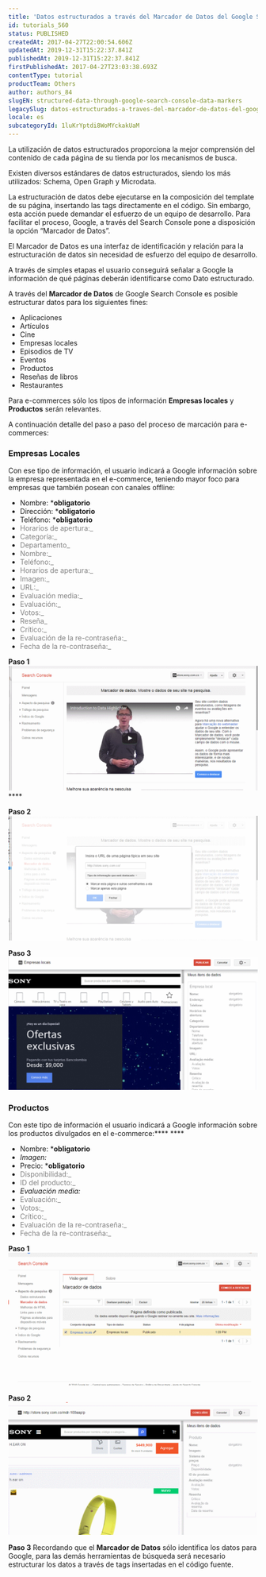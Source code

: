 ```yaml
---
title: 'Datos estructurados a través del Marcador de Datos del Google Search Console'
id: tutorials_560
status: PUBLISHED
createdAt: 2017-04-27T22:00:54.606Z
updatedAt: 2019-12-31T15:22:37.841Z
publishedAt: 2019-12-31T15:22:37.841Z
firstPublishedAt: 2017-04-27T23:03:38.693Z
contentType: tutorial
productTeam: Others
author: authors_84
slugEN: structured-data-through-google-search-console-data-markers
legacySlug: datos-estructurados-a-traves-del-marcador-de-datos-del-google-search-console
locale: es
subcategoryId: 1luKrYptdi8WoMYckakUaM
---
```


La utilización de datos estructurados proporciona la mejor comprensión del contenido de cada página de su tienda por los mecanismos de busca.

Existen diversos estándares de datos estructurados, siendo los más utilizados: Schema, Open Graph y Microdata.

La estructuración de datos debe ejecutarse en la composición del template de su página, insertando las tags directamente en el código. Sin embargo, esta acción puede demandar el esfuerzo de un equipo de desarrollo. Para facilitar el proceso, Google, a través del Search Console pone a disposición la opción “Marcador de Datos”.

El Marcador de Datos es una interfaz de identificación y relación para la estructuración de datos sin necesidad de esfuerzo del equipo de desarrollo.

A través de simples etapas el usuario conseguirá señalar a Google la información de qué páginas deberán identificarse como Dato estructurado.

A través del **Marcador de Datos** de Google Search Console es posible estructurar datos para los siguientes fines:

- Aplicaciones
- Artículos
- Cine
- Empresas locales
- Episodios de TV
- Eventos
- Productos
- Reseñas de libros
- Restaurantes

Para e-commerces sólo los tipos de información **Empresas locales** y **Productos** serán relevantes.

A continuación detalle del paso a paso del proceso de marcación para e-commerces:

### Empresas Locales

Con ese tipo de información, el usuario indicará a Google información sobre la empresa representada en el e-commerce, teniendo mayor foco para empresas que también posean con canales offline:

- Nombre: ***obligatorio**
- Dirección: ***obligatorio**
- Teléfono: ***obligatorio**
- <en style="color: gray">Horarios de apertura:_
- <en style="color: gray">Categoría:_
- <en style="color: gray">Departamento_
- <en style="color: gray">Nombre:_
- <en style="color: gray">Teléfono:_
- <en style="color: gray">Horarios de apertura:_
- <en style="color: gray">Imagen:_
- <en style="color: gray">URL:_
- <en style="color: gray">Evaluación media:_
- <en style="color: gray">Evaluación:_
- <en style="color: gray">Votos:_
- <en style="color: gray">Reseña_
- <en style="color: gray">Crítico:_
- <en style="color: gray">Evaluación de la re-contraseña:_
- <en style="color: gray">Fecha de la re-contraseña:_

**Paso 1**
![](https://raw.githubusercontent.com/vtexdocs/help-center-content/refs/heads/main/docs/es/tutorials/projects-&-integrations/integration-with-monitoring-tools/datos-estructurados-a-traves-del-marcador-de-datos-del-google-search-console_1.gif)****

**Paso 2**
![](https://raw.githubusercontent.com/vtexdocs/help-center-content/refs/heads/main/docs/es/tutorials/projects-&-integrations/integration-with-monitoring-tools/datos-estructurados-a-traves-del-marcador-de-datos-del-google-search-console_2.gif)

**Paso 3**
![](https://raw.githubusercontent.com/vtexdocs/help-center-content/refs/heads/main/docs/es/tutorials/projects-&-integrations/integration-with-monitoring-tools/datos-estructurados-a-traves-del-marcador-de-datos-del-google-search-console_3.gif)

### Productos

Con este tipo de información el usuario indicará a Google información sobre los productos divulgados en el e-commerce:**** ****

- Nombre: ***obligatorio**
- _Imagen:_
- Precio: ***obligatorio**
- <en style="color: gray">Disponibilidad:_
- <en style="color: gray">ID del producto:_
- _Evaluación media:_
- <en style="color: gray">Evaluación:_
- <en style="color: gray">Votos:_
- <en style="color: gray">Crítico:_
- <en style="color: gray">Evaluación de la re-contraseña:_
- <en style="color: gray">Fecha de la re-contraseña:_

**Paso 1**
![](https://raw.githubusercontent.com/vtexdocs/help-center-content/refs/heads/main/docs/es/tutorials/projects-&-integrations/integration-with-monitoring-tools/datos-estructurados-a-traves-del-marcador-de-datos-del-google-search-console_4.gif)

**Paso 2**
![](https://raw.githubusercontent.com/vtexdocs/help-center-content/refs/heads/main/docs/es/tutorials/projects-&-integrations/integration-with-monitoring-tools/datos-estructurados-a-traves-del-marcador-de-datos-del-google-search-console_5.gif)

**Paso 3**
Recordando que el **Marcador de Datos** sólo identifica los datos para Google, para las demás herramientas de búsqueda será necesario estructurar los datos a través de tags insertadas en el código fuente.
